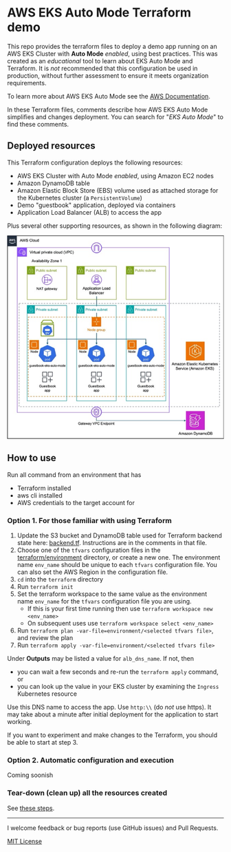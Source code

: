 # AWS EKS Auto Mode Terraform demo

This repo provides the terraform files to deploy a demo app running on an AWS EKS Cluster with **Auto Mode** _enabled_, using best practices. This was created as an _educational_ tool to learn about EKS Auto Mode and Terraform. It is _not_ recommended that this configuration be used in production, without further assessment to ensure it meets organization requirements.

To learn more about AWS EKS Auto Mode see the [AWS Documentation](https://docs.aws.amazon.com/eks/latest/userguide/automode.html).

In these Terraform files, comments describe how AWS EKS Auto Mode simplifies and changes deployment. You can search for "_EKS Auto Mode_" to find these comments.

## Deployed resources

This Terraform configuration deploys the following resources:
* AWS EKS Cluster with Auto Mode _enabled_, using Amazon EC2 nodes
* Amazon DynamoDB table
* Amazon Elastic Block Store (EBS) volume used as attached storage for the Kubernetes cluster (a `PersistentVolume`)
* Demo "guestbook" application, deployed via containers
* Application Load Balancer (ALB) to access the app

Plus several other supporting resources, as shown in the following diagram:

![architecture](images/architecture.jpg)

## How to use

Run all command from an environment that has
* Terraform installed
* aws cli installed
* AWS credentials to the target account for

### Option 1. For those familiar with using Terraform
1. Update the S3 bucket and DynamoDB table used for Terraform backend state here: [backend.tf](terraform/backend.tf). Instructions are in the comments in that file.
1. Choose one of the `tfvars` configuration files in the [terraform/environment](terraform/environment) directory, or create a new one. The environment name `env_name` should be unique to each `tfvars` configuration file. You can also set the AWS Region in the configuration file.
1. `cd` into the `terraform` directory
1. Run `terraform init`
1. Set the terraform workspace to the same value as the environment name `env_name` for the `tfvars` configuration file you are using.
   * If this is your first time running then use `terraform workspace new <env_name>`
   * On subsequent uses use `terraform workspace select <env_name>`
1. Run `terraform plan -var-file=environment/<selected tfvars file>`, and review the plan
1. Run `terraform apply -var-file=environment/<selected tfvars file>`

Under **Outputs** may be listed a value for `alb_dns_name`. If not, then 
* you can wait a few seconds and re-run the `terraform apply` command, or
* you can look up the value in your EKS cluster by examining the `Ingress` Kubernetes resource

Use this DNS name to access the app.  Use `http:\\` (do _not_ use https). It may take about a minute after initial deployment for the application to start working.

If you want to experiment and make changes to the Terraform, you should be able to start at step 3.

### Option 2. Automatic configuration and execution
Coming soonish

### Tear-down (clean up) all the resources created
See [these steps](docs/cleanup.md#tear-down-clean-up-all-the-resources-created). 

---
I welcome feedback or bug reports (use GitHub issues) and Pull Requests.

[MIT License](LICENSE)